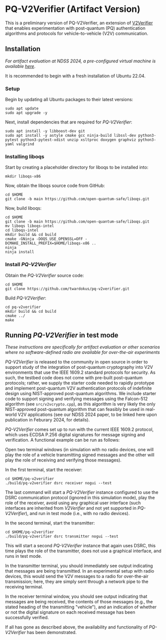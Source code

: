 # PQ-V2Verifier (Artifact Version)

This is a preliminary version of PQ-V2Verifier, an extension of [V2Verifier](https://github.com/twardokus/v2verifier) 
that enables experimentation with post-quantum (PQ) authentication algorithms and protocols for vehicle-to-vehicle (V2V)
communication.

## Installation

*For artifact evaluation at NDSS 2024, a pre-configured virtual machine is available [here](https://bit.ly/3ruvzsH)*.

It is recommended to begin with a fresh installation of Ubuntu 22.04.

### Setup
Begin by updating all Ubuntu packages to their latest versions:

    sudo apt update
    sudo apt upgrade -y

Next, install dependencies that are required for *PQ-V2Verifier*:

    sudo apt install -y libboost-dev git
    sudo apt install -y astyle cmake gcc ninja-build libssl-dev python3-pytest python3-pytest-xdist unzip xsltproc doxygen graphviz python3-yaml valgrind

### Installing liboqs

Start by creating a placeholder directory for liboqs to be installed into:

    mkdir liboqs-x86

Now, obtain the liboqs source code from GitHub:

    cd $HOME
    git clone -b main https://github.com/open-quantum-safe/liboqs.git

Now, build liboqs:

    cd $HOME
    git clone -b main https://github.com/open-quantum-safe/liboqs.git
    mv liboqs liboqs-intel
    cd liboqs-intel
    mkdir build && cd build
    cmake -GNinja -DOQS_USE_OPENSSL=OFF -DCMAKE_INSTALL_PREFIX=$HOME/liboqs-x86 ..
    ninja
    ninja install

### Install *PQ-V2Verifier*

Obtain the *PQ-V2Verifier* source code:

    cd $HOME
    git clone https://github.com/twardokus/pq-v2verifier.git

  Build *PQ-V2Verifier*:

    cd pq-v2verifier
    mkdir build && cd build
    cmake ../
    make

## Running *PQ-V2Verifier* in test mode 
*These instructions are specifically for artifact evaluation or other scenarios where no software-defined radio are available 
for over-the-air experiments*

*PQ-V2Verifier* is released to the community in open source in order to support study of the integration of post-quantum cryptography into V2V
environments that use the IEEE 1609.2 standard protocols for security. As such, the testbed code does not come with pre-built post-quantum protocols;
rather, we supply the starter code needed to rapidly prototype and implement post-quantum V2V authentication protocols of indefinite design using
NIST-approved post-quantum algorithms. We include starter code to support signing and verifying messages using the Falcon-512
algorithm (see `src/v2vcrypto.cpp`), as this algorithm is very likely the only NIST-approved post-quantum algorithm that can feasibly 
be used in real-world V2V applications (see our NDSS 2024 paper, to be linked here upon publication in Feburary 2024, for details).

*PQ-V2Verifier* comes set up to run with the current IEEE 1609.2 protocol, which uses ECDSA P.256 digital signatures for message signing and
verification. A functional example can be run as follows:

Open two terminal windows (in simulation with no radio devices, one will play the role of a vehicle transmitting signed messages and the other 
will play the role of receiving and verifying those messages).

In the first terminal, start the receiver:

    cd $HOME/pq-v2verifier
    ./build/pq-v2verifier dsrc receiver nogui --test

The last command will start a *PQ-V2Verifier* instance configured to use the DSRC communication protocol (ignored in this simulation mode), play the role of the receiver, avoid using any graphical user interface (such interfaces are inherited from *V2Verifier* and not yet supported in *PQ-V2Verifier*), and run in test mode (i.e., with no radio devices).

In the second terminal, start the transmitter:

    cd $HOME/pq-v2verifier
    ./build/pq-v2verifier dsrc transmitter nogui --test

This will start a second *PQ-V2Verifier* instance that again uses DSRC, this time plays the role of the transmitter, does not use a graphical interface, and runs in test mode.

In the transmitter terminal, you should immediately see output indicating that messages are being transmitted. In an experimental setup with radio devices, this would send the V2V messages to a radio for over-the-air transmission; here, they are simply sent through a network pipe to the receiving terminal.

In the receiver terminal window, you should see output indicating that messages are being received, the contents of those messages (e.g., the stated heading of the transmitting "vehicle"), and an indication of whether or not the digital signature on each received message has been successfully verified.

If all has gone as described above, the availability and functionality of *PQ-V2Verifier* has been demonstrated. 
